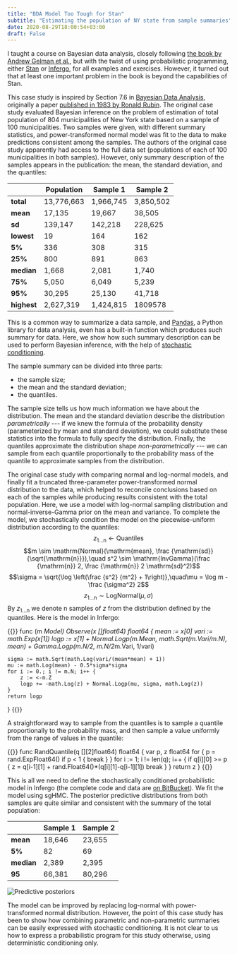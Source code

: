 ```yaml
---
title: "BDA Model Too Tough for Stan"
subtitle: "Estimating the population of NY state from sample summaries"
date: 2020-08-29T18:00:54+03:00
draft: False
---
```


I taught a course on Bayesian data analysis, closely following
[the book by Andrew Gelman et
al.](http://www.stat.columbia.edu/~gelman/book/), but with the
twist of using probabilistic programming, either
[Stan](http://mc-stan.org/) or [Infergo](http://infergo.org/),
for all examples and exercises. However, it turned out that at
least one important problem in the book is beyond the
capabilities of Stan.


This case study is inspired by 
Section 7.6 in [Bayesian Data
Analysis](http://www.stat.columbia.edu/~gelman/book/),
originally a paper [published in 1983 by Ronald
Rubin](https://www.sciencedirect.com/science/article/pii/B978012121160850017X).
The original case study evaluated Bayesian inference on the
problem of estimation of total population of 804 municipalities
of New York state based on a sample of 100 municipalities. Two
samples were given, with different summary statistics, and
power-transformed normal model was fit to the data to make
predictions consistent among the samples. The authors of the
original case study apparently had access to the full data set
(populations of each of 100 municipalities in both samples). 
However, only summary description of the samples appears in the
publication: the mean, the standard deviation, and
the quantiles:

&nbsp;      | Population | Sample 1 | Sample 2 
------------|------------|----------|----------
**total**   |13,776,663  |1,966,745 |3,850,502 
**mean**    |17,135      |19,667    |38,505 
**sd**      |139,147     |142,218   |228,625 
**lowest**  |19          |164       |162 
**5%**      |336         |308       |315 
**25%**     |800         |891       |863 
**median**  |1,668       |2,081     |1,740 
**75%**     |5,050       |6,049     |5,239 
**95%**     |30,295      |25,130    |41,718 
**highest** |2,627,319   |1,424,815 |1809578

This is a common way to summarize a data sample, and
[Pandas](https://pandas.pydata.org/), a Python library for data
analysis, even has a built-in function which produces such
summary for data. Here, we show how such summary description can
be used to perform Bayesian inference, with the help of
[stochastic conditioning](https://arxiv.org/abs/2001.02656).

The sample summary can be divided into three parts:

* the sample size;
* the mean and the standard deviation;
* the quantiles.

The sample size tells us how much information we have about the
distribution. The mean and the standard deviation describe the
distribution _parametrically_ --- if we knew the formula
of the probability density (parameterized by mean and standard
deviation), we could substitute these statistics into the
formula to fully specify the distribution. Finally, the
quantiles approximate the distribution shape
_non-parametrically_ --- we can sample from each quantile
proportionally to the probability mass of the quantile to
approximate samples from the distribution.

The original case study with comparing normal and log-normal
models, and finally fit a truncated three-parameter
power-transformed normal distribution to the data, which helped
to reconcile conclusions based on each of the samples while
producing results consistent with the total population. Here, we
use a model with log-normal sampling distribution and
normal-inverse-Gamma prior on the mean and variance. To complete
the model, we stochastically condition the model on the
piecewise-uniform distribution according to the quantiles:
$$z_{1\ldots\mathrm{n}} \leftarrow \mathrm{Quantiles}$$
$$m \sim \mathrm{Normal}(\mathrm{mean}, \frac {\mathrm{sd}} {\sqrt{\mathrm{n}}}),\quad s^2 \sim \mathrm{InvGamma}(\frac {\mathrm{n}} 2, \frac {\mathrm{n}} 2 \mathrm{sd}^2)$$
$$\sigma = \sqrt{\log \left(\frac {s^2} {m^2} + 1\right)},\quad\mu  = \log m - \frac {\sigma^2} 2$$
$$z_{1\ldots\mathrm{n}} \sim \mathrm{LogNormal}(\mu, \sigma)$$
By $z_{1\ldots\mathrm{n}}$ we denote $\mathrm{n}$ samples of
$z$ from the distribution defined by the quantiles. Here is the
model in Infergo:

{{<highlight go>}}
func (m *Model) Observe(x []float64) float64 {
	mean := x[0]
	vari := math.Exp(x[1])
	logp := x[1] +
		Normal.Logp(m.Mean, math.Sqrt(m.Vari/m.N), mean) +
		Gamma.Logp(m.N/2, m.N/2*m.Vari, 1/vari)

	sigma := math.Sqrt(math.Log(vari/(mean*mean) + 1))
	mu := math.Log(mean) - 0.5*sigma*sigma
	for i := 0.; i != m.N; i++ {
		z := <-m.Z
		logp += -math.Log(z) + Normal.Logp(mu, sigma, math.Log(z))
	}
	return logp
}
{{</highlight>}}

A straightforward way to sample from the quantiles is to sample a
quantile proportionally to the probability mass, and then sample
a value uniformly from the range of values in the quantile:

{{<highlight go>}}
func RandQuantile(q [][2]float64) float64 {
var p, z float64
for {
	p = rand.ExpFloat64()
	if p < 1 {
		break
	}
}
for i := 1; i != len(q); i++ {
	if q[i][0] >= p {
		z = q[i-1][1] + rand.Float64()*(q[i][1]-q[i-1][1])
		break
	}
}
return z
}
{{</highlight>}}

This is all we need to define the stochastically conditioned
probabilistic model in Infergo (the complete code and data are
[on BitBucket](https://bitbucket.org/dtolpin/stochastic-conditioning)).
We fit the model using sgHMC. The posterior predictive
distributions from both samples are quite similar and consistent
with the summary of the total population:

&nbsp;	  | Sample 1 | Sample 2
----------|----------|----------
**mean**  |18,646    |23,655
**5%**    |82        |69
**median**|2,389     |2,395
**95**    |66,381    |80,296


![Predictive posteriors](/images/nypopu/posteriors.svg)

The model can be improved  by replacing log-normal
with power-transformed normal distribution. However, the point of
this case study has been to show how combining parametric and
non-parametric summaries can be easily expressed with stochastic
conditioning. It is not clear to us how to express a
probabilistic program for this study otherwise, using
deterministic conditioning only.
